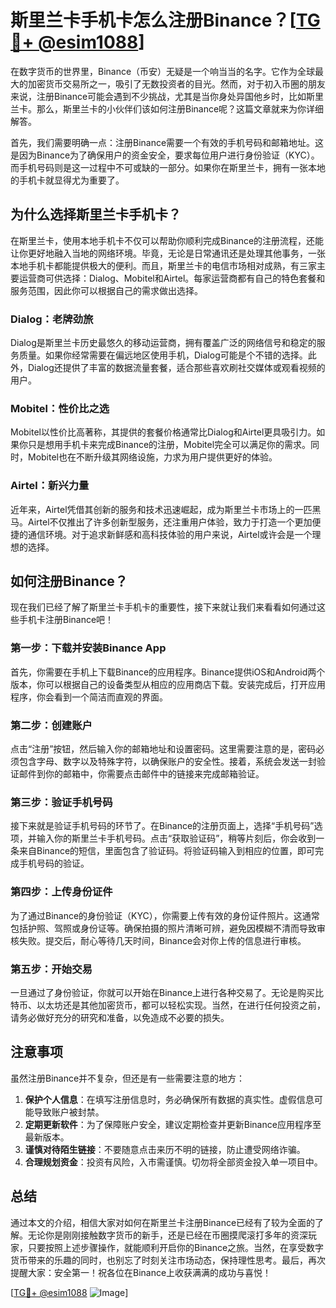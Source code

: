 # 斯里兰卡手机卡怎么注册Binance？[[TG💪+ @esim1088](https://t.me/s/esim1088)]

在数字货币的世界里，Binance（币安）无疑是一个响当当的名字。它作为全球最大的加密货币交易所之一，吸引了无数投资者的目光。然而，对于初入币圈的朋友来说，注册Binance可能会遇到不少挑战，尤其是当你身处异国他乡时，比如斯里兰卡。那么，斯里兰卡的小伙伴们该如何注册Binance呢？这篇文章就来为你详细解答。

首先，我们需要明确一点：注册Binance需要一个有效的手机号码和邮箱地址。这是因为Binance为了确保用户的资金安全，要求每位用户进行身份验证（KYC）。而手机号码则是这一过程中不可或缺的一部分。如果你在斯里兰卡，拥有一张本地的手机卡就显得尤为重要了。

## 为什么选择斯里兰卡手机卡？

在斯里兰卡，使用本地手机卡不仅可以帮助你顺利完成Binance的注册流程，还能让你更好地融入当地的网络环境。毕竟，无论是日常通讯还是处理其他事务，一张本地手机卡都能提供极大的便利。而且，斯里兰卡的电信市场相对成熟，有三家主要运营商可供选择：Dialog、Mobitel和Airtel。每家运营商都有自己的特色套餐和服务范围，因此你可以根据自己的需求做出选择。

### Dialog：老牌劲旅

Dialog是斯里兰卡历史最悠久的移动运营商，拥有覆盖广泛的网络信号和稳定的服务质量。如果你经常需要在偏远地区使用手机，Dialog可能是个不错的选择。此外，Dialog还提供了丰富的数据流量套餐，适合那些喜欢刷社交媒体或观看视频的用户。

### Mobitel：性价比之选

Mobitel以性价比高著称，其提供的套餐价格通常比Dialog和Airtel更具吸引力。如果你只是想用手机卡来完成Binance的注册，Mobitel完全可以满足你的需求。同时，Mobitel也在不断升级其网络设施，力求为用户提供更好的体验。

### Airtel：新兴力量

近年来，Airtel凭借其创新的服务和技术迅速崛起，成为斯里兰卡市场上的一匹黑马。Airtel不仅推出了许多创新型服务，还注重用户体验，致力于打造一个更加便捷的通信环境。对于追求新鲜感和高科技体验的用户来说，Airtel或许会是一个理想的选择。

## 如何注册Binance？

现在我们已经了解了斯里兰卡手机卡的重要性，接下来就让我们来看看如何通过这些手机卡注册Binance吧！

### 第一步：下载并安装Binance App

首先，你需要在手机上下载Binance的应用程序。Binance提供iOS和Android两个版本，你可以根据自己的设备类型从相应的应用商店下载。安装完成后，打开应用程序，你会看到一个简洁而直观的界面。

### 第二步：创建账户

点击“注册”按钮，然后输入你的邮箱地址和设置密码。这里需要注意的是，密码必须包含字母、数字以及特殊字符，以确保账户的安全性。接着，系统会发送一封验证邮件到你的邮箱中，你需要点击邮件中的链接来完成邮箱验证。

### 第三步：验证手机号码

接下来就是验证手机号码的环节了。在Binance的注册页面上，选择“手机号码”选项，并输入你的斯里兰卡手机号码。点击“获取验证码”，稍等片刻后，你会收到一条来自Binance的短信，里面包含了验证码。将验证码输入到相应的位置，即可完成手机号码的验证。

### 第四步：上传身份证件

为了通过Binance的身份验证（KYC），你需要上传有效的身份证件照片。这通常包括护照、驾照或身份证等。确保拍摄的照片清晰可辨，避免因模糊不清而导致审核失败。提交后，耐心等待几天时间，Binance会对你上传的信息进行审核。

### 第五步：开始交易

一旦通过了身份验证，你就可以开始在Binance上进行各种交易了。无论是购买比特币、以太坊还是其他加密货币，都可以轻松实现。当然，在进行任何投资之前，请务必做好充分的研究和准备，以免造成不必要的损失。

## 注意事项

虽然注册Binance并不复杂，但还是有一些需要注意的地方：

1. **保护个人信息**：在填写注册信息时，务必确保所有数据的真实性。虚假信息可能导致账户被封禁。
2. **定期更新软件**：为了保障账户安全，建议定期检查并更新Binance应用程序至最新版本。
3. **谨慎对待陌生链接**：不要随意点击来历不明的链接，防止遭受网络诈骗。
4. **合理规划资金**：投资有风险，入市需谨慎。切勿将全部资金投入单一项目中。

## 总结

通过本文的介绍，相信大家对如何在斯里兰卡注册Binance已经有了较为全面的了解。无论你是刚刚接触数字货币的新手，还是已经在币圈摸爬滚打多年的资深玩家，只要按照上述步骤操作，就能顺利开启你的Binance之旅。当然，在享受数字货币带来的乐趣的同时，也别忘了时刻关注市场动态，保持理性思考。最后，再次提醒大家：安全第一！祝各位在Binance上收获满满的成功与喜悦！

[[TG💪+ @esim1088](https://t.me/s/esim1088) ![Image](https://i.postimg.cc/4NQfJmqS/Snipaste-2025-05-13-00-14-12.png)]